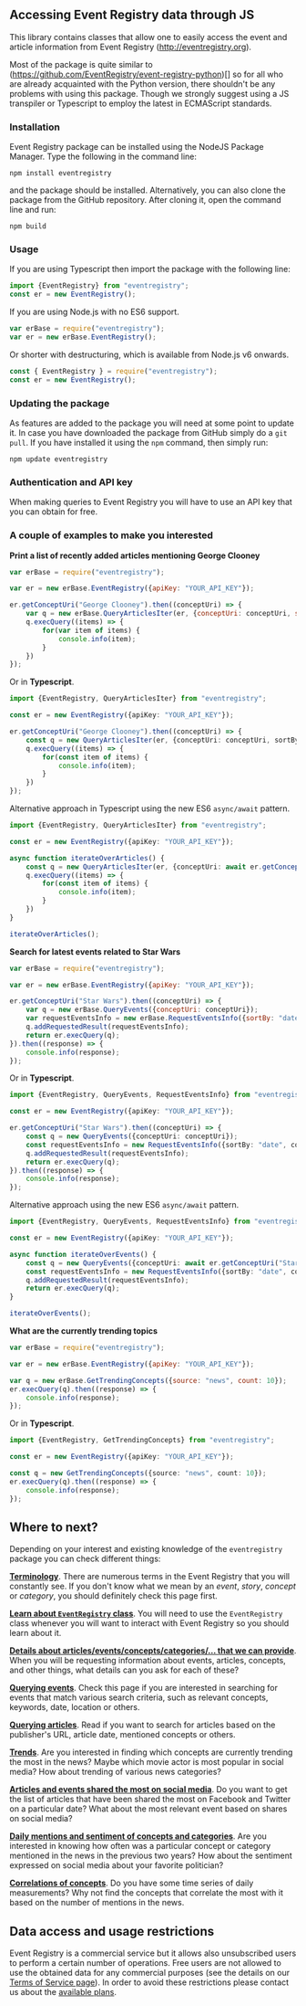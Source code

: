 ## Accessing Event Registry data through JS

This library contains classes that allow one to easily access the event and article information from Event Registry (http://eventregistry.org).

Most of the package is quite similar to (https://github.com/EventRegistry/event-registry-python)[] so for all who are already acquainted with the Python version, there shouldn't be any problems with using this package. Though we strongly suggest using a JS transpiler or Typescript to employ the latest in ECMAScript standards.

### Installation

Event Registry package can be installed using the NodeJS Package Manager. Type the following in the command line:

`npm install eventregistry`

and the package should be installed. Alternatively, you can also clone the package from the GitHub repository. After cloning it, open the command line and run:

`npm build`

### Usage

If you are using Typescript then import the package with the following line:

``` typescript
import {EventRegistry} from "eventregistry";
const er = new EventRegistry();
```

If you are using Node.js with no ES6 support.

``` javascript
var erBase = require("eventregistry");
var er = new erBase.EventRegistry();
```

Or shorter with destructuring, which is available from Node.js v6 onwards.

``` javascript
const { EventRegistry } = require("eventregistry");
const er = new EventRegistry();
```

### Updating the package

As features are added to the package you will need at some point to update it. In case you have downloaded the package from GitHub simply do a `git pull`. If you have installed it using the `npm` command, then simply run:

`npm update eventregistry`

### Authentication and API key

When making queries to Event Registry you will have to use an API key that you can obtain for free. 

### A couple of examples to make you interested

**Print a list of recently added articles mentioning George Clooney**

``` javascript
var erBase = require("eventregistry");

var er = new erBase.EventRegistry({apiKey: "YOUR_API_KEY"});

er.getConceptUri("George Clooney").then((conceptUri) => {
    var q = new erBase.QueryArticlesIter(er, {conceptUri: conceptUri, sortBy: "date"});
    q.execQuery((items) => {
        for(var item of items) {
            console.info(item);
        }
    })
});
```

Or in **Typescript**.

``` typescript
import {EventRegistry, QueryArticlesIter} from "eventregistry";

const er = new EventRegistry({apiKey: "YOUR_API_KEY"});

er.getConceptUri("George Clooney").then((conceptUri) => {
    const q = new QueryArticlesIter(er, {conceptUri: conceptUri, sortBy: "date"});
    q.execQuery((items) => {
        for(const item of items) {
            console.info(item);
        }
    })
});
```

Alternative approach in Typescript using the new ES6 `async/await` pattern.

``` typescript
import {EventRegistry, QueryArticlesIter} from "eventregistry";

const er = new EventRegistry({apiKey: "YOUR_API_KEY"});

async function iterateOverArticles() {
    const q = new QueryArticlesIter(er, {conceptUri: await er.getConceptUri("George Clooney"), sortBy: "date"});
    q.execQuery((items) => {
        for(const item of items) {
            console.info(item);
        }
    })
}

iterateOverArticles();
```


**Search for latest events related to Star Wars**

``` javascript
var erBase = require("eventregistry");

var er = new erBase.EventRegistry({apiKey: "YOUR_API_KEY"});

er.getConceptUri("Star Wars").then((conceptUri) => {
    var q = new erBase.QueryEvents({conceptUri: conceptUri});
    var requestEventsInfo = new erBase.RequestEventsInfo({sortBy: "date", count: 10});
    q.addRequestedResult(requestEventsInfo);
    return er.execQuery(q);
}).then((response) => {
    console.info(response);
});
```

Or in **Typescript**.

``` typescript
import {EventRegistry, QueryEvents, RequestEventsInfo} from "eventregistry";

const er = new EventRegistry({apiKey: "YOUR_API_KEY"});

er.getConceptUri("Star Wars").then((conceptUri) => {
    const q = new QueryEvents({conceptUri: conceptUri});
    const requestEventsInfo = new RequestEventsInfo({sortBy: "date", count: 10});
    q.addRequestedResult(requestEventsInfo);
    return er.execQuery(q);
}).then((response) => {
    console.info(response);
});

```

Alternative approach using the new ES6 `async/await` pattern.

``` typescript
import {EventRegistry, QueryEvents, RequestEventsInfo} from "eventregistry";

const er = new EventRegistry({apiKey: "YOUR_API_KEY"});

async function iterateOverEvents() {
    const q = new QueryEvents({conceptUri: await er.getConceptUri("Star Wars")});
    const requestEventsInfo = new RequestEventsInfo({sortBy: "date", count: 10});
    q.addRequestedResult(requestEventsInfo);
    return er.execQuery(q);
}

iterateOverEvents();
```

**What are the currently trending topics**

``` javascript
var erBase = require("eventregistry");

var er = new erBase.EventRegistry({apiKey: "YOUR_API_KEY"});

var q = new erBase.GetTrendingConcepts({source: "news", count: 10});
er.execQuery(q).then((response) => {
    console.info(response);
});
```

Or in **Typescript**.

``` typescript
import {EventRegistry, GetTrendingConcepts} from "eventregistry";

const er = new EventRegistry({apiKey: "YOUR_API_KEY"});

const q = new GetTrendingConcepts({source: "news", count: 10});
er.execQuery(q).then((response) => {
    console.info(response);
});
```

## Where to next?

Depending on your interest and existing knowledge of the `eventregistry` package you can check different things:

**[Terminology](https://github.com/EventRegistry/event-registry-node-js/wiki/Terminology)**. There are numerous terms in the Event Registry that you will constantly see. If you don't know what we mean by an *event*, *story*, *concept* or *category*, you should definitely check this page first.

**[Learn about `EventRegistry` class](https://github.com/EventRegistry/event-registry-node-js/wiki/Eventregistry-class)**. You will need to use the `EventRegistry` class whenever you will want to interact with Event Registry so you should learn about it.

**[Details about articles/events/concepts/categories/... that we can provide](https://github.com/EventRegistry/event-registry-node-js/wiki/ReturnInfo-class)**. When you will be requesting information about events, articles, concepts, and other things, what details can you ask for each of these?

**[Querying events](https://github.com/EventRegistry/event-registry-node-js/wiki/Searching-for-events)**. Check this page if you are interested in searching for events that match various search criteria, such as relevant concepts, keywords, date, location or others.

**[Querying articles](https://github.com/EventRegistry/event-registry-node-js/wiki/Searching-for-articles)**. Read if you want to search for articles based on the publisher's URL, article date, mentioned concepts or others.

**[Trends](https://github.com/EventRegistry/event-registry-node-js/wiki/Trends)**. Are you interested in finding which concepts are currently trending the most in the news? Maybe which movie actor is most popular in social media? How about trending of various news categories?

**[Articles and events shared the most on social media](https://github.com/EventRegistry/event-registry-node-js/wiki/Social-shares)**. Do you want to get the list of articles that have been shared the most on Facebook and Twitter on a particular date? What about the most relevant event based on shares on social media?

**[Daily mentions and sentiment of concepts and categories](https://github.com/EventRegistry/event-registry-node-js/wiki/Number-of-mentions-in-news-or-social-media)**. Are you interested in knowing how often was a particular concept or category mentioned in the news in the previous two years? How about the sentiment expressed on social media about your favorite politician?

**[Correlations of concepts](https://github.com/EventRegistry/event-registry-node-js/wiki/Correlations)**. Do you have some time series of daily measurements? Why not find the concepts that correlate the most with it based on the number of mentions in the news.

## Data access and usage restrictions

Event Registry is a commercial service but it allows also unsubscribed users to perform a certain number of operations. Free users are not allowed to use the obtained data for any commercial purposes (see the details on our [Terms of Service page](http://eventregistry.org/terms)). In order to avoid these restrictions please contact us about the [available plans](http://eventregistry.org/pricing).